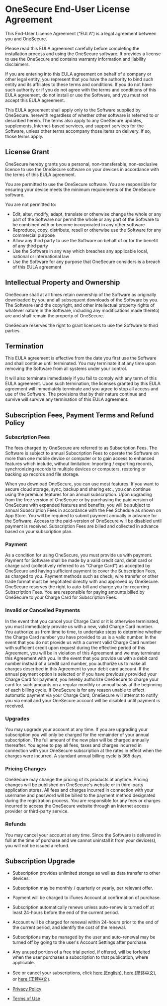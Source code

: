 # OneSecure End-User License Agreement

This End-User License Agreement (“EULA”) is a legal agreement between you and OneSecure.

Please read this EULA agreement carefully before completing the installation process and using the OneSecure software. It provides a license to use the OneSecure and contains warranty information and liability disclaimers.

If you are entering into this EULA agreement on behalf of a company or other legal entity, you represent that you have the authority to bind such entity and its affiliates to these terms and conditions. If you do not have such authority or if you do not agree with the terms and conditions of this EULA agreement, do not install or use the Software, and you must not accept this EULA agreement.

This EULA agreement shall apply only to the Software supplied by OneSecure. herewith regardless of whether other software is referred to or described herein. The terms also apply to any OneSecure updates, supplements, Internet-based services, and support services for the Software, unless other terms accompany those items on delivery. If so, those terms apply.

## License Grant

OneSecure hereby grants you a personal, non-transferable, non-exclusive licence to use the OneSecure software on your devices in accordance with the terms of this EULA agreement.

You are permitted to use the OneSecure software. You are responsible for ensuring your device meets the minimum requirements of the OneSecure software.

You are not permitted to:

- Edit, alter, modify, adapt, translate or otherwise change the whole or any part of the Software nor permit the whole or any part of the Software to be combined with or become incorporated in any other software
- Reproduce, copy, distribute, resell or otherwise use the Software for any commercial purpose
- Allow any third party to use the Software on behalf of or for the benefit of any third party
- Use the Software in any way which breaches any applicable local, national or international law
- Use the Software for any purpose that OneSecure considers is a breach of this EULA agreement

## Intellectual Property and Ownership
OneSecure shall at all times retain ownership of the Software as originally downloaded by you and all subsequent downloads of the Software by you. The Software (and the copyright, and other intellectual property rights of whatever nature in the Software, including any modifications made thereto) are and shall remain the property of OneSecure.

OneSecure reserves the right to grant licences to use the Software to third parties.

## Termination
This EULA agreement is effective from the date you first use the Software and shall continue until terminated. You may terminate it at any time upon removing the Software from all systems under your control.

It will also terminate immediately if you fail to comply with any term of this EULA agreement. Upon such termination, the licenses granted by this EULA agreement will immediately terminate and you agree to stop all access and use of the Software. The provisions that by their nature continue and survive will survive any termination of this EULA agreement.

## Subscription Fees, Payment Terms and Refund Policy
### Subscription Fees
The fees charged by OneSecure are referred to as Subscription Fees. The Software is subject to annual Subscription Fees to operate the Software on more than one mobile device or computer or to gain access to enhanced features which include, without limitation: Importing / exporting records, synchronizing records to multiple devices or computers, restoring or backing up records and file storage.

When you download OneSecure, you can use most features. If you want to secure cloud storage, sync, backup and sharing etc., you can continue using the premium features for an annual subscription. Upon upgrading from the free version of OneSecure or by purchasing the paid version of OneSecure with expanded features and benefits, you will be subject to annual Subscription Fees in accordance with the Fee Schedule as shown on App Store. You will be required to submit payment annually in advance for the Software. Access to the paid-version of OneSecure will be disabled until payment is received. Subscription Fees are billed and collected in advance based on your subscription plan.

### Payment
As a condition for using OneSecure, you must provide us with payment. Payment for Software shall be made by a valid credit card, debit card or charge card (collectively referred to as "Charge Card") as accepted by OneSecure and having sufficient payment to cover the Subscription Fees, as charged to you. Payment methods such as check, wire transfer or other trade format must be negotiated directly with and approved by OneSecure. OneSecure reserves the right to auto-bill and charge you for recurring Subscription Fees. You are responsible for paying amounts billed by OneSecure to your Charge Card for Subscription Fees. 

### Invalid or Cancelled Payments
In the event that you cancel your Charge Card or it is otherwise terminated, you must immediately provide us with a new, valid Charge Card number. You authorize us from time to time, to undertake steps to determine whether the Charge Card number you have provided to us is a valid number. In the event that you do not provide us with a current valid Charge Card number with sufficient credit upon request during the effective period of this Agreement, you will be in violation of this Agreement and we may terminate this Agreement with you. In the event that you provide us with a debit card number instead of a credit card number, you authorize us to make all charges described in this Agreement to your debit card account. If the annual payment option is selected or if you have previously provided your Charge Card for payment, you hereby authorize OneSecure to charge your card for such amounts on a regular monthly or annual basis at the beginning of each billing cycle. If OneSecure is for any reason unable to effect automatic payment via your Charge Card, OneSecure will attempt to notify you via email and your OneSecure account will be disabled until payment is received.

### Upgrades
You may upgrade your account at any time. If you are upgrading your subscription you will only be charged for the remainder of your annual subscription. The full amount of the new plan will be charged annually thereafter. You agree to pay all fees, taxes and charges incurred in connection with your OneSecure subscription at the rates in effect when the charges were incurred. A standard annual billing cycle is 365 days.

### Pricing Changes
OneSecure may change the pricing of its products at anytime. Pricing changes will be published on OneSecure's website or in third-party application stores. All fees and charges incurred in connection with your username and password will be billed to the payment method designated during the registration process. You are responsible for any fees or charges incurred to access the OneSecure website through an Internet access provider or third-party service.

### Refunds
You may cancel your account at any time. Since the Software is delivered in full at the time of purchase and we cannot uninstall it from your device(s), you will not be issued a refund.


## Subscription Upgrade

- Subscription provides unlimited storage as well as data transfer to other devices.

- Subscription may be monthly / quarterly or yearly, per relevant offer.

- Payment will be charged to iTunes Account at confirmation of purchase.

- Subscription automatically renews unless auto-renew is turned off at least 24-hours before the end of the current period.

- Account will be charged for renewal within 24-hours prior to the end of the current period, and identify the cost of the renewal.

- Subscriptions may be managed by the user and auto-renewal may be turned off by going to the user's Account Settings after purchase.

- Any unused portion of a free trial period, if offered, will be forfeited when the user purchases a subscription to that publication, where applicable.

- See or cancel your subscriptions, click [here (English)](https://support.apple.com/en-us/HT202039), [here (简体中文)](https://support.apple.com/zh-cn/HT202039), or [here (正體中文)](https://support.apple.com/zh-tw/HT202039).

- [Privacy Policy](./onesecure-privacy.html)

- [Terms of Use](./term-of-use.html)

